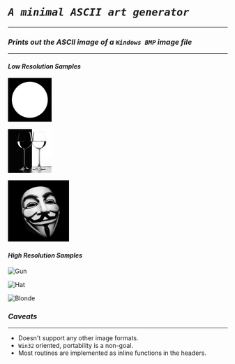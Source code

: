 # ___`A minimal ASCII art generator`___

---------------
### ___Prints out the ASCII image of a `Windows BMP` image file___
-------------

#### ___Low Resolution Samples___
![Circle](./media/CIRCLE.bmp)


![Wine Glass](./media/wineglass.bmp)


![Vendetta](./media/vendetta.bmp)


#### ___High Resolution Samples___
![Gun](./media/highres/gun.bmp)


![Hat](./media/highres/hat.bmp)


![Blonde](./media/highres/blonde.bmp)

### ___Caveats___
-----------------
- Doesn't support any other image formats.
- `Win32` oriented, portability is a non-goal.
- Most routines are implemented as inline functions in the headers.
